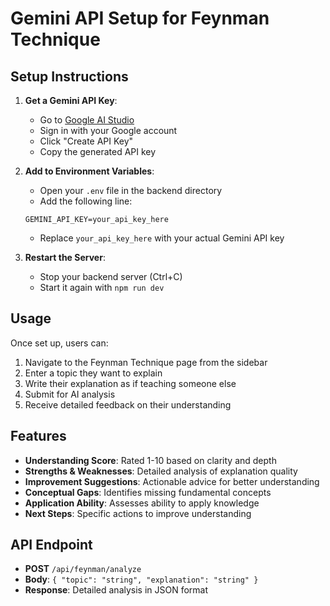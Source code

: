 # Gemini API Setup for Feynman Technique

## Setup Instructions

1. **Get a Gemini API Key**:
   - Go to [Google AI Studio](https://makersuite.google.com/app/apikey)
   - Sign in with your Google account
   - Click "Create API Key"
   - Copy the generated API key

2. **Add to Environment Variables**:
   - Open your `.env` file in the backend directory
   - Add the following line:
   ```
   GEMINI_API_KEY=your_api_key_here
   ```
   - Replace `your_api_key_here` with your actual Gemini API key

3. **Restart the Server**:
   - Stop your backend server (Ctrl+C)
   - Start it again with `npm run dev`

## Usage

Once set up, users can:
1. Navigate to the Feynman Technique page from the sidebar
2. Enter a topic they want to explain
3. Write their explanation as if teaching someone else
4. Submit for AI analysis
5. Receive detailed feedback on their understanding

## Features

- **Understanding Score**: Rated 1-10 based on clarity and depth
- **Strengths & Weaknesses**: Detailed analysis of explanation quality
- **Improvement Suggestions**: Actionable advice for better understanding
- **Conceptual Gaps**: Identifies missing fundamental concepts
- **Application Ability**: Assesses ability to apply knowledge
- **Next Steps**: Specific actions to improve understanding

## API Endpoint

- **POST** `/api/feynman/analyze`
- **Body**: `{ "topic": "string", "explanation": "string" }`
- **Response**: Detailed analysis in JSON format 